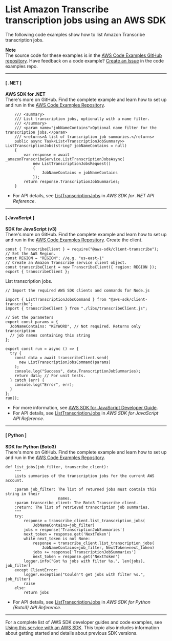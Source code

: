 # List Amazon Transcribe transcription jobs using an AWS SDK<a name="example_transcribe_ListTranscriptionJobs_section"></a>

The following code examples show how to list Amazon Transcribe transcription jobs\.

**Note**  
The source code for these examples is in the [AWS Code Examples GitHub repository](https://github.com/awsdocs/aws-doc-sdk-examples)\. Have feedback on a code example? [Create an Issue](https://github.com/awsdocs/aws-doc-sdk-examples/issues/new/choose) in the code examples repo\. 

------
#### [ \.NET ]

**AWS SDK for \.NET**  
 There's more on GitHub\. Find the complete example and learn how to set up and run in the [AWS Code Examples Repository](https://github.com/awsdocs/aws-doc-sdk-examples/tree/main/dotnetv3/Transcribe#code-examples)\. 
  

```
    /// <summary>
    /// List transcription jobs, optionally with a name filter.
    /// </summary>
    /// <param name="jobNameContains">Optional name filter for the transcription jobs.</param>
    /// <returns>A list of transcription job summaries.</returns>
    public async Task<List<TranscriptionJobSummary>> ListTranscriptionJobs(string? jobNameContains = null)
    {
        var response = await _amazonTranscribeService.ListTranscriptionJobsAsync(
            new ListTranscriptionJobsRequest()
            {
                JobNameContains = jobNameContains
            });
        return response.TranscriptionJobSummaries;
    }
```
+  For API details, see [ListTranscriptionJobs](https://docs.aws.amazon.com/goto/DotNetSDKV3/transcribe-2017-10-26/ListTranscriptionJobs) in *AWS SDK for \.NET API Reference*\. 

------
#### [ JavaScript ]

**SDK for JavaScript \(v3\)**  
 There's more on GitHub\. Find the complete example and learn how to set up and run in the [AWS Code Examples Repository](https://github.com/awsdocs/aws-doc-sdk-examples/tree/main/javascriptv3/example_code/transcribe#code-examples)\. 
Create the client\.  

```
const { TranscribeClient } = require("@aws-sdk/client-transcribe");
// Set the AWS Region.
const REGION = "REGION"; //e.g. "us-east-1"
// Create an Amazon Transcribe service client object.
const transcribeClient = new TranscribeClient({ region: REGION });
export { transcribeClient };
```
List transcription jobs\.  

```
// Import the required AWS SDK clients and commands for Node.js

import { ListTranscriptionJobsCommand } from "@aws-sdk/client-transcribe";
import { transcribeClient } from "./libs/transcribeClient.js";

// Set the parameters
export const params = {
  JobNameContains: "KEYWORD", // Not required. Returns only transcription
  // job names containing this string
};

export const run = async () => {
  try {
    const data = await transcribeClient.send(
      new ListTranscriptionJobsCommand(params)
    );
    console.log("Success", data.TranscriptionJobSummaries);
    return data; // For unit tests.
  } catch (err) {
    console.log("Error", err);
  }
};
run();
```
+  For more information, see [AWS SDK for JavaScript Developer Guide](https://docs.aws.amazon.com/sdk-for-javascript/v3/developer-guide/transcribe-examples-section.html#transcribe-list-jobs)\. 
+  For API details, see [ListTranscriptionJobs](https://docs.aws.amazon.com/AWSJavaScriptSDK/v3/latest/clients/client-transcribe/classes/listtranscriptionjobscommand.html) in *AWS SDK for JavaScript API Reference*\. 

------
#### [ Python ]

**SDK for Python \(Boto3\)**  
 There's more on GitHub\. Find the complete example and learn how to set up and run in the [AWS Code Examples Repository](https://github.com/awsdocs/aws-doc-sdk-examples/tree/main/python/example_code/transcribe#code-examples)\. 
  

```
def list_jobs(job_filter, transcribe_client):
    """
    Lists summaries of the transcription jobs for the current AWS account.

    :param job_filter: The list of returned jobs must contain this string in their
                       names.
    :param transcribe_client: The Boto3 Transcribe client.
    :return: The list of retrieved transcription job summaries.
    """
    try:
        response = transcribe_client.list_transcription_jobs(
            JobNameContains=job_filter)
        jobs = response['TranscriptionJobSummaries']
        next_token = response.get('NextToken')
        while next_token is not None:
            response = transcribe_client.list_transcription_jobs(
                JobNameContains=job_filter, NextToken=next_token)
            jobs += response['TranscriptionJobSummaries']
            next_token = response.get('NextToken')
        logger.info("Got %s jobs with filter %s.", len(jobs), job_filter)
    except ClientError:
        logger.exception("Couldn't get jobs with filter %s.", job_filter)
        raise
    else:
        return jobs
```
+  For API details, see [ListTranscriptionJobs](https://docs.aws.amazon.com/goto/boto3/transcribe-2017-10-26/ListTranscriptionJobs) in *AWS SDK for Python \(Boto3\) API Reference*\. 

------

For a complete list of AWS SDK developer guides and code examples, see [Using this service with an AWS SDK](getting-started-sdk.md#sdk-general-information-section)\. This topic also includes information about getting started and details about previous SDK versions\.